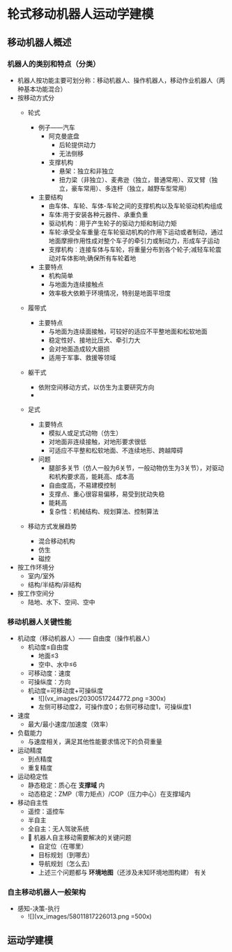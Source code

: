 # 轮式移动机器人运动学建模
## 移动机器人概述
### 机器人的类别和特点（分类）
- 机器人按功能主要可划分称：移动机器人、操作机器人，移动作业机器人（两种基本功能混合）
- 按移动方式分
    - 轮式
        - 例子——汽车
            - 阿克曼底盘
                - 后轮提供动力
                - 无法侧移
            - 支撑机构
                - 悬架：独立和非独立
                - 扭力梁（非独立）、麦弗逊（独立，普通常用）、双叉臂（独立，豪车常用）、多连杆（独立，越野车型常用）
        - 主要结构
            - 由车体、车轮、车体-车轮之间的支撑机构以及车轮驱动机构组成
            - 车体∶用于安装各种元器件、承重负重
            - 驱动机构︰用于产生轮子的驱动力矩和制动力矩
            - 车轮∶承受全车重量∶在车轮驱动机构的作用下运动或者制动，通过地面摩擦作用性成对整个车子的牵引力或制动力，形成车子运动
            - 支撑机构︰连接车体与车轮，将重量分布到各个轮子;减轻车轮震动对车体影响;确保所有车轮着地
        - 主要特点
            - 机构简单
            - 与地面为连续接触点
            - 效率极大依赖于环境情况，特别是地面平坦度
    - 履带式
        - 主要特点
            - 与地面为连续面接触，可较好的适应不平整地面和松软地面
            - 稳定性好、接地比压大、牵引力大
            - 会对地面造成较大磨损
            - 适用于军事、救援等领域

    - 躯干式
        - 依附空间移动方式，以仿生为主要研究方向
        - 
    - 足式
        - 主要特点
            - 模拟人或足式动物（仿生）
            - 对地面非连续接触，对地形要求很低
            - 可适应不平整和松软地面、不连续地形、跨越障碍
        - 问题
            - 腿部多关节（仿人一般为6关节，一般动物仿生为3关节），对驱动和机构要求高，能耗高、成本高
            - 自由度高，不易建模控制
            - 支撑点、重心很容易偏移，易受到扰动失稳
            - 能耗高
            - 复杂性：机械结构、规划算法、控制算法
    - 移动方式发展趋势
        - 混合移动机构
        - 仿生
        - 磁控
- 按工作环境分
    - 室内/室外
    - 结构/半结构/非结构
- 按工作空间分
    - 陆地、水下、空间、空中

### 移动机器人关键性能
- 机动度（移动机器人）—— 自由度（操作机器人）
    - 机动度≤自由度
        - 地面≤3
        - 空中、水中≤6
    - 可移动度：速度
    - 可操纵度：方向
    - 机动度=可移动度+可操纵度
        - ![](vx_images/20300517244772.png =300x)
        - 左侧可移动度2，可操作度0；右侧可移动度1，可操纵度1
- 速度
    - 最大/最小速度/加速度（效率）
- 负载能力
    - 与速度相关，满足其他性能要求情况下的负荷重量
- 运动精度
    - 到点精度
    - 重复精度
- 运动稳定性
    - 静态稳定：质心在 **支撑域** 内
    - 动态稳定：ZMP（零力矩点）/COP（压力中心）在支撑域内
- 移动自主性
    - 遥控：遥控车
    - 半自主
    - 全自主：无人驾驶系统
    - 📕 机器人自主移动需要解决的关键问题
        - 自定位（在哪里）
        - 目标规划（到哪去）
        - 导航规划（怎么去）
        - 上述三个问题都与 **环境地图**（还涉及未知环境地图构建） 有关

### 自主移动机器人一般架构
- 感知-决策-执行
    - ![](vx_images/58011817226013.png =500x)

## 运动学建模


























